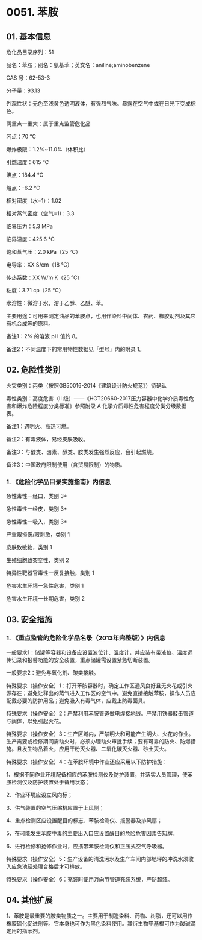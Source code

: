 # 0051. 苯胺

## 01. 基本信息

危化品目录序列：51

品名：苯胺；别名：氨基苯；英文名：aniline;aminobenzene

CAS 号：62-53-3

分子量：93.13

外观性状：无色至浅黄色透明液体，有强烈气味。暴露在空气中或在日光下变成棕色。

两重点一重大：属于重点监管危化品

闪点：70 ℃

爆炸极限：1.2%~11.0%（体积比）

引燃温度：615 ℃

沸点：184.4 ℃

熔点：-6.2 ℃

相对密度（水=1）：1.02

相对蒸气密度（空气=1)：3.3

临界压力：5.3 MPa

临界温度：425.6 ℃

饱和蒸气压：2.0 kPa（25 ℃）

电导率：XX S/cm（18 ℃）

传热系数：XX W/m·K（25 ℃）

粘度：3.71 cp（25 ℃）

水溶性：微溶于水，溶于乙醇、乙醚、苯。

主要用途：可用来测定油品的苯胺点，也用作染料中间体、农药、椽胶助剂及其它有机合成等的原料。

备注1：2% 的溶液 pH 值约 8。

备注2：不同温度下的常用物性数据见「型号」内的附录 1。

## 02. 危险性类别

火灾类别：丙类（按照GB50016-2014《建筑设计防火规范》）待确认

毒性类别：高度危害（II  级）——《HGT20660-2017压力容器中化学介质毒性危害和爆炸危险程度分类标准》参照附录 A 化学介质毒性危害程度分类分级数据表。

备注1：遇明火、高热可燃。

备注2：有毒液体，易经皮肤吸收。

备注3：与酸类、卤素、醇类、胺类发生强烈反应，会引起燃烧。

备注3：中国政府限制使用（含贸易限制）的物质。

### 1. 《危险化学品目录实施指南》内信息

急性毒性一经口，类别 3* 

急性毒性一经皮，类别 3* 

急性毒性一吸入，类别 3* 

严重眼损伤/眼刺激，类别 1

皮肤致敏物，类别 1 

生殖细胞致突变性，类别 2

特异性靶器官毒性一反复接触，类别 1 

危害水生环境一急性危害，类别 1 

危害水生环境一长期危害，类别 2

## 03. 安全措施

### 1. 《重点监管的危险化学品名录（2013年完整版）》内信息

一般要求1：储罐等容器和设备应设置液位计、温度计，并应装有带液位、温度远传记录和报瞽功能的安全装置，重点储罐需设置紧急切断装置。

一般要求2：避免与氧化剂、酸类接触。

特殊要求（操作安全）1：打开苯胺容器时，确定工作区通风良好且无火花或引火源存在；避免让释出的蒸气进入工作区的空气中。避免直接接触苯胺，操作人员应配戴必要的防护用品；避免吸入有毒气体，应戴上防毒面具。

特殊要求（操作安全）2：严禁利用苯胺管道做电焊接地线。严禁用铁器敲击管道与阀体，以免引起火花。

特殊要求（操作安全）3：生产区域内，严禁明火和可能产生明火、火花的作业。生产需要或检修期间需动火时，必须办理动火审批手续；要有可靠的防火、防爆措施。且发生物品着火，应用干粉灭火器、二氧化碳灭火器、砂土灭火。

特殊要求（操作安全）4：在苯胺环境中作业还应采用以下防护措施：

1、根据不同作业环境配备相应的苯胺检测仪及防护装置，并落实人员管理，使苯胺检测仪及防护装置处于备用状态；

2、作业环境应设立风向标；

3、供气装置的空气压缩机应置于上风侧；

4、重点检测区应设置醒目的标志、苯胺检测仪、报警器及排风扇；

5、在可能发生苯胺中毒的主要出入口应设置醒目的危险危害因素告知牌。

6、进行检修和抢修作业时，应携带苯胺检测仪和正压式空气呼吸器。

特殊要求（操作安全）5：生产设备的清洗污水及生产车间内部地坪的冲洗水须收入应急池经处理合格后才可排放。

特殊要求（操作安全）6：充装时使用万向节管道充装系统，严防超装。

## 04. 其他扩展

1、苯胺是最重要的胺类物质之一。主要用于制造染料、药物、树脂，还可以用作橡胶硫化促进剂等。它本身也可作为黑色染料使用。其衍生物甲基橙可作为酸碱滴定用的指示剂。

